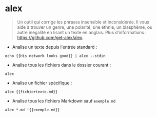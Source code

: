 # alex

> Un outil qui corrige les phrases insensible et inconsidérée.
> Il vous aide à trouver un genre, une polarité, une éthnie, un blasphème, ou autre inégalité en lisant un texte en anglais. 
> Plus d'informations : <https://github.com/get-alex/alex>.

- Analise un texte depuis l'entrée standard :

`echo {{His network looks good}} | alex --stdin`

- Analise tous les fichiers dans le dossier courant :

`alex`

- Analise un fichier spécifique :

`alex {{fichiertexte.md}}`

- Analise tous les fichiers Markdown sauf `exemple.md`

`alex *.md !{{exemple.md}}`
